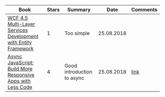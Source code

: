 | Book  | Stars |  Summary | Date | Comments |
|---|---|---|---|---|
|  [WCF 4.5 Multi-Layer Services Development with Entity Framework](https://www.packtpub.com/application-development/wcf-45-multi-layer-services-development-entity-framework) |  1 | Too simple   | 25.08.2018   | |
|  [Async JavaScript: Build More Responsive Apps with Less Code](https://www.amazon.com/Async-JavaScript-Responsive-Pragmatic-Express-ebook/dp/B00AKM4RVG) | 4  | Good introduction to async  | 25.08.2018  | [link](../../Comments.md#book_2)|
